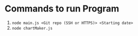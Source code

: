 # Commands to run Program

1. `node main.js <Git repo (SSH or HTTPS)> <Starting date>`
2. `node chartMaker.js`
